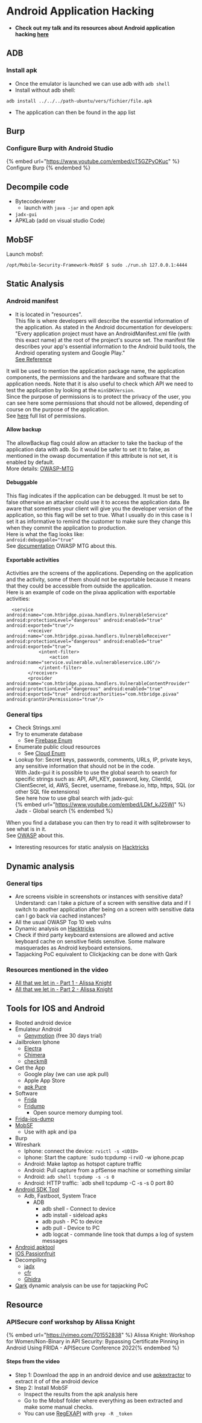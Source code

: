 # Android Application Hacking

- **Check out my talk and its resources about Android application hacking [here](../talks/android-app.md)**

## ADB

### Install apk

- Once the emulator is launched we can use adb with `adb shell`
- Install without adb shell:

```
adb install ../../../path-ubuntu/vers/fichier/file.apk
```

- The application can then be found in the app list 

## Burp

### Configure Burp with Android Studio

{% embed url="https://www.youtube.com/embed/cT5GZPyOKuc" %} Configure Burp {% endembed %} 

## Decompile code

- Bytecodeviewer 
  - launch with `java -jar` and open apk
- `jadx-gui `
- APKLab (add on visual studio Code)

## MobSF

Launch mobsf:

```bash
/opt/Mobile-Security-Framework-MobSF $ sudo ./run.sh 127.0.0.1:4444
```

## Static Analysis

### Android manifest

- It is located in "resources".  
This file is where developers will describe the essential information of the application. As stated in the Android documentation for developers:
"Every application project must have an AndroidManifest.xml file (with this exact name) at the root of the project's source set. The manifest file describes your app's essential information to the Android build tools, the Android operating system and Google Play."  
[See Reference](https://developer.android.com/guide/topics/manifest/manifest-intro)  

It will be used to mention the application package name, the application components, the permissions and the hardware and software that the application needs.
Note that it is also useful to check which API we need to test the application by looking at the `minSDKVersion`.  
Since the purpose of permissions is to protect the privacy of the user, you can see here some permissions that should not be allowed, depending of course on the purpose of the application.  
See [here](https://developer.android.com/reference/android/Manifest.permission ) full list of permissions.  

#### Allow backup

The allowBackup flag could allow an attacker to take the backup of the application data with adb. So it would be safer to set it to false, as mentioned in the owasp documentation if this attribute is not set, it is enabled by default.  
More details: [OWASP-MTG](https://github.com/OWASP/owasp-mstg/blob/8d67a609ecd095d1bb00aa6a3e211791af5642e8/Document/0x05d-Testing-Data-Storage.md#static-analysis-7)

#### Debuggable

This flag indicates if the application can be debugged. It must be set to false otherwise an attacker could use it to access the application data.
Be aware that sometimes your client will give you the developer version of the application, so this flag will be set to true.
What I usually do in this case is I set it as informative to remind the customer to make sure they change this when they commit the application to production.  
Here is what the flag looks like:  
`android:debuggable="true"`  
See [documentation](https://github.com/OWASP/owasp-mstg/blob/53ebd2ccc428623df7eaf2361d44b2e7e31c05b9/Document/0x05i-Testing-Code-Quality-and-Build-Settings.md#testing-whether-the-app-is-debuggable-mstg-code-2 ) OWASP MTG about this.  

#### Exportable activities

Activities are the screens of the applications. Depending on the application and the activity, some of them should not be exportable because it means that they could be accessible from outside the application.  
Here is an example of code on the pivaa application with exportable activities:  
```
  <service android:name="com.htbridge.pivaa.handlers.VulnerableService" android:protectionLevel="dangerous" android:enabled="true" android:exported="true"/>
        <receiver android:name="com.htbridge.pivaa.handlers.VulnerableReceiver" android:protectionLevel="dangerous" android:enabled="true" android:exported="true">
            <intent-filter>
                <action android:name="service.vulnerable.vulnerableservice.LOG"/>
            </intent-filter>
        </receiver>
        <provider android:name="com.htbridge.pivaa.handlers.VulnerableContentProvider" android:protectionLevel="dangerous" android:enabled="true" android:exported="true" android:authorities="com.htbridge.pivaa" android:grantUriPermissions="true"/>
```

### General tips

- Check Strings.xml
- Try to enumerate database
    - See [Firebase Enum](https://github.com/Sambal0x/firebaseEnum)
- Enumerate public cloud resources
    - See [Cloud Enum](https://github.com/initstring/cloud_enum)
- Lookup for: Secret keys, passwords, comments, URLs, IP, private keys, any sensitive information that should not be in the code.  
With Jadx-gui it is possible to use the global search to search for specific strings such as: API, API_KEY, password, key, ClientId, ClientSecret, id, AWS, Secret, username, firebase.io, http, https, SQL (or other SQL file extensions)  
See here how to use glbal search with jadx-gui:  
{% embed url="https://www.youtube.com/embed/LDkf_kJ25WI" %} Jadx - Global search {% endembed %}  

When you find a database you can then try to read it with sqlitebrowser to see what is in it.  
See [OWASP](https://github.com/HTBridge/pivaa#cleartext-sqlite-database) about this.  

- Interesting resources for static analysis on [Hacktricks](https://book.hacktricks.xyz/mobile-apps-pentesting/android-app-pentesting#static-analysis)

## Dynamic analysis

### General tips 

- Are screens visible in screenshots or instances with sensitive data? Understand: can I take a picture of a screen with sensitive data and if I switch to another application after being on a screen with sensitive data can I go back via cached instances?
- All the usual OWASP Top 10 web vulns
- Dynamic analysis on [Hacktricks](https://book.hacktricks.xyz/mobile-apps-pentesting/android-app-pentesting#dynamic-analysis)
- Check if third party keyboard extensions are allowed and active keyboard cache on sensitive fields
sensitive. Some malware masquerades as Android keyboard extensions.
- Tapjacking PoC equivalent to Clickjacking can be done with Qark

### Resources mentioned in the video

- [All that we let in - Part 1 - Alissa Knight](https://www.alissaknight.com/post/all-that-we-let-in-hacking-mobile-health-apis-part-1)
- [All that we let in - Part 2 - Alissa Knight](https://www.alissaknight.com/post/all-that-we-let-in-hacking-mhealth-apps-and-apis-part-2)

## Tools for IOS and Android

- Rooted android device
- Émulateur Android
    - [Genymotion](https://www.genymotion.com) (free 30 days trial)
- Jailbroken Iphone
    - [Electra](https://coolstar.org/electra)
    - [Chimera](https://chimera.sh)
    - [checkm8](https://github.com/axi0mX/ipwndfu)
- Get the App
    - Google play (we can use apk pull)
    - Apple App Store
    - [apk Pure](https://apkpure.com) 
- Software
    - [Frida](https://www.frida.re)
    - [Fridump](https://github.com/Nightbringer21/fridump)
        - Open source memory dumping tool.
- [Frida-ios-dump](https://github.com/AloneMonkey/frida-ios-dump)
- [MobSF](https://github.com/MobSF/Mobile-Security-Framework-MobSF)
    - Use with apk and ipa
- Burp
- Wireshark
    - Iphone: connect the device: `rvictl -s <UDID>`
    - Iphone: Start the capture: `sudo tcpdump -i rvi0 -w iphone.pcap
    - Android: Make laptop as hotspot capture traffic
    - Android: Pull capture from a pfSense machine or something similar
    - Android: `adb shell tcpdump -s -s 0`
    - Android: HTTP traffic: `adb shell tcpdump -C -s -s 0 port 80
- [Android SDK Tool](https://developer.android.com/studio/releases/platforms.hml)
    - Adb, Fastboot, System Trace
        - ADB
            - adb shell -  Connect to device
            - adb install - sideload apks
            - adb push - PC to device
            - adb pull - Device to PC
            - adb logcat - commande line took that dumps a log of system messages
- [Android apktool](https://ibotpeaches.github.com/Apktool/)
- [IOS Passionfruit](https://github.com/chaitin/passionfruit)
- Decompiling
    - [jadx](https://github.com/skylot/jadx)
    - [cfr](https://www.benf.org/other/cfr)
    - [Ghidra](https://www.nsa.gov/resources/everyone/ghidra/)
- [Qark](https://github.com/linkedin/qark) dynamic analysis can be use for tapjacking PoC

## Resource

### APISecure conf workshop by Alissa Knight

{% embed url="https://vimeo.com/701552838" %} Alissa Knight: Workshop for Women/Non-Binary in API Security: Bypassing Certificate Pinning in Android Using FRIDA - APISecure Conference 2022{% endembed %}  

#### Steps from the video

- Step 1: Download the app in an android device and use [apkextractor](https://play.google.com/store/apps/details?id=com.ext.ui&hl=en&gl=US) to extract it of of the android device
- Step 2: Install MobSF
  - Inspect the results from the apk analysis here
  - Go to the Mobsf folder where everything as been extracted and make some manual checks.
  - You can use [RegEXAPI](https://github.com/odomojuli/RegExAPI) with `grep -R _token`
